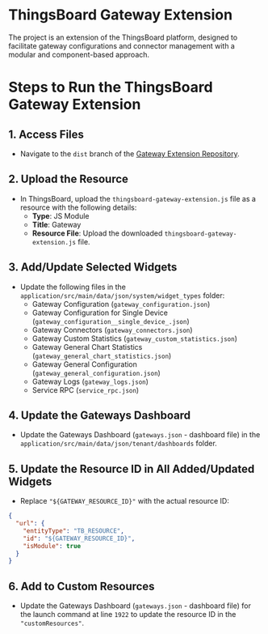 ThingsBoard Gateway Extension
=====================
The project is an extension of the ThingsBoard platform, designed to facilitate gateway configurations and connector management with a modular and component-based approach.
# Steps to Run the ThingsBoard Gateway Extension

## 1. Access Files
- Navigate to the `dist` branch of the [Gateway Extension Repository](https://github.com/thingsboard/thingsboard-gateway-extension).

## 2. Upload the Resource
- In ThingsBoard, upload the `thingsboard-gateway-extension.js` file as a resource with the following details:
  - **Type**: JS Module
  - **Title**: Gateway
  - **Resource File**: Upload the downloaded `thingsboard-gateway-extension.js` file.

## 3. Add/Update Selected Widgets
- Update the following files in the `application/src/main/data/json/system/widget_types` folder:
  - Gateway Configuration (`gateway_configuration.json`)
  - Gateway Configuration for Single Device (`gateway_configuration__single_device_.json`)
  - Gateway Connectors (`gateway_connectors.json`)
  - Gateway Custom Statistics (`gateway_custom_statistics.json`)
  - Gateway General Chart Statistics (`gateway_general_chart_statistics.json`)
  - Gateway General Configuration (`gateway_general_configuration.json`)
  - Gateway Logs (`gateway_logs.json`)
  - Service RPC (`service_rpc.json`)

## 4. Update the Gateways Dashboard
- Update the Gateways Dashboard (`gateways.json` - dashboard file) in the `application/src/main/data/json/tenant/dashboards` folder.

## 5. Update the Resource ID in All Added/Updated Widgets
- Replace `"${GATEWAY_RESOURCE_ID}"` with the actual resource ID:
```json
{ 
  "url": { 
    "entityType": "TB_RESOURCE", 
    "id": "${GATEWAY_RESOURCE_ID}", 
    "isModule": true 
  } 
}
```
## 6. Add to Custom Resources
- Update the Gateways Dashboard (`gateways.json` - dashboard file) for the launch command at line `1922` to update the resource ID in the `"customResources"`.
